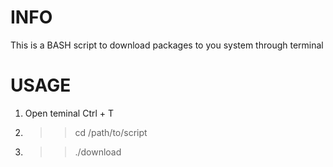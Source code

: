 INFO
====
This is a BASH script to download packages to you system through terminal

USAGE
=====
1. Open teminal Ctrl + T
2. >> cd /path/to/script
3. >> ./download